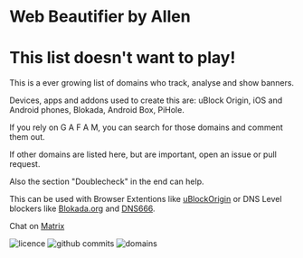 # Web Beautifier by Allen

# This list doesn't want to play!




This is a ever growing list of domains who track, analyse and show banners.


Devices, apps and addons used to create this are: uBlock Origin, iOS and Android phones, Blokada, Android Box, PiHole.

If you rely on G A F A M, you can search for those domains and comment them out.

If other domains are listed here, but are important, open an issue or pull request.



Also the section "Doublecheck" in the end can help.



This can be used with Browser Extentions like [uBlockOrigin](https://github.com/gorhill/uBlock) 
or DNS Level blockers like  [Blokada.org](https://github.com/blokadaorg) and
[DNS666](https://f-droid.org/en/packages/org.jak_linux.dns66). 

Chat on [Matrix](https://matrix.to/#/@allen_dema:matrix.org)

![licence](https://img.shields.io/badge/license-MIT-green)
![github commits](https://img.shields.io/github/last-commit/allendema/noplaylist)
![domains](https://img.shields.io/tokei/lines/github/allendema/noplaylist?color=yellow&label=domains)


